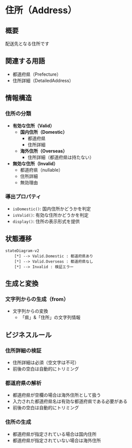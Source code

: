 # 住所（Address）

## 概要
配送先となる住所です

## 関連する用語
- 都道府県（Prefecture）
- 住所詳細（DetailedAddress）

## 情報構造
### 住所の分類
- **有効な住所（Valid）**
    - **国内住所（Domestic）**
        - 都道府県
        - 住所詳細
    - **海外住所（Overseas）**
        - 住所詳細（都道府県は持たない）
- **無効な住所（Invalid）**
    - 都道府県（nullable）
    - 住所詳細
    - 無効理由

### 導出プロパティ
- `isDomestic()`: 国内住所かどうかを判定
- `isValid()`: 有効な住所かどうかを判定
- `display()`: 住所の表示形式を提供

## 状態遷移
```mermaid
stateDiagram-v2
    [*] --> Valid.Domestic : 都道府県あり
    [*] --> Valid.Overseas : 都道府県なし
    [*] --> Invalid : 検証エラー
```

## 生成と変換
### 文字列からの生成（from）
- 文字列からの変換
  - 「県」&「住所」の文字列情報

## ビジネスルール
### 住所詳細の検証
- 住所詳細は必須（空文字は不可）
- 前後の空白は自動的にトリミング

### 都道府県の解析
- 都道府県が空欄の場合は海外住所として扱う
- 入力された都道府県名は有効な都道府県である必要がある
- 前後の空白は自動的にトリミング

### 住所の生成
- 都道府県が指定されている場合は国内住所
- 都道府県が指定されていない場合は海外住所